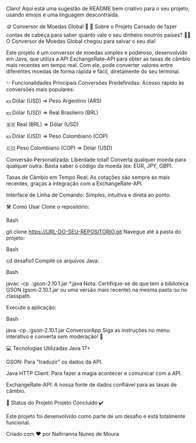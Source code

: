 Claro! Aqui está uma sugestão de README bem criativo para o seu projeto, usando emojis e uma linguagem descontraída.

🪙 Conversor de Moedas Global 🚀
🎯 Sobre o Projeto
Cansado de fazer contas de cabeça para saber quanto vale o seu dinheiro noutros países? 😵‍💫 O Conversor de Moedas Global chegou para salvar o seu dia!

Este projeto é um conversor de moedas simples e poderoso, desenvolvido em Java, que utiliza a API ExchangeRate-API para obter as taxas de câmbio mais recentes em tempo real. Com ele, pode converter valores entre diferentes moedas de forma rápida e fácil, diretamente do seu terminal.

✨ Funcionalidades Principais
Conversões Predefinidas: Acesso rápido às conversões mais populares:

💵 Dólar (USD) => Peso Argentino (ARS)

💵 Dólar (USD) => Real Brasileiro (BRL)

🇧🇷 Real (BRL) => Dólar (USD)

💵 Dólar (USD) => Peso Colombiano (COP)

🇨🇴 Peso Colombiano (COP) => Dólar (USD)

Conversão Personalizada: Liberdade total! Converta qualquer moeda para qualquer outra. Basta saber o código da moeda (ex: EUR, JPY, GBP).

Taxas de Câmbio em Tempo Real: As cotações são sempre as mais recentes, graças à integração com a ExchangeRate-API.

Interface de Linha de Comando: Simples, intuitiva e direta ao ponto.

🛠️ Como Usar
Clone o repositório:

Bash

git clone https://URL-DO-SEU-REPOSITORIO.git
Navegue até à pasta do projeto:

Bash

cd desafio1
Compile os arquivos Java:

Bash

javac -cp .:gson-2.10.1.jar *.java
Nota: Certifique-se de que tem a biblioteca GSON (gson-2.10.1.jar ou uma versão mais recente) na mesma pasta ou no classpath.

Execute a aplicação:

Bash

java -cp .:gson-2.10.1.jar ConversorApp
Siga as instruções no menu interativo e converta sem moderação! 🎉

💻 Tecnologias Utilizadas
Java 17+

GSON: Para "traduzir" os dados da API.

Java HTTP Client: Para fazer a magia acontecer e comunicar com a API.

ExchangeRate-API: A nossa fonte de dados confiável para as taxas de câmbio.

🚧 Status do Projeto
Projeto Concluído ✔️

Este projeto foi desenvolvido como parte de um desafio e está totalmente funcional.

Criado com ❤️ por Nallrranna Nunes de Moura

